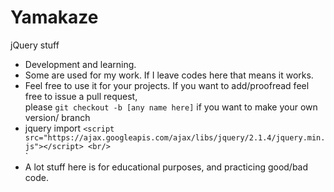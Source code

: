 # Yamakaze
jQuery stuff

- Development and learning.
- Some are used for my work. If I leave codes here that means it works.
- Feel free to use it for your projects. If you want to add/proofread feel free to issue a pull request, <br/>
please `git checkout -b [any name here]` if you want to make your own version/ branch 
- jquery import `<script src="https://ajax.googleapis.com/ajax/libs/jquery/2.1.4/jquery.min.js"></script>
  `<link rel="stylesheet" href="https://ajax.googleapis.com/ajax/libs/jqueryui/1.11.4/themes/smoothness/jquery-ui.css">`
  <br/>
  `<script src="https://ajax.googleapis.com/ajax/libs/jqueryui/1.11.4/jquery-ui.min.js"></script> <br/>`
- A lot stuff here is for educational purposes, and practicing good/bad code.
